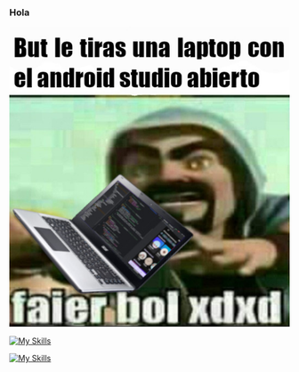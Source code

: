 ### Hola 

![but](https://github.com/ThePowerdinoDeluxe990/ThePowerdinoDeluxe990/blob/main/Mimomobuenoesdefinitivo.jpeg?raw=true)

[![My Skills](https://skillicons.dev/icons?i=androidstudio,java,kotlin,idea,gradle)](https://skillicons.dev)

[![My Skills](https://skillicons.dev/icons?i=neovim,ts,vite,react,astro,tailwind,sass,js,html,css)](https://skillicons.dev)






